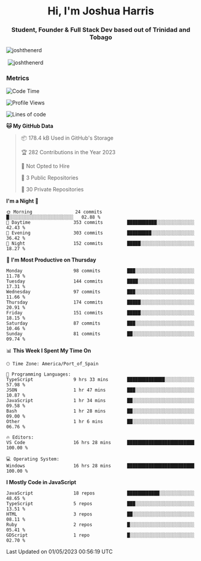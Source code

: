 <h1 align="center">Hi, I'm Joshua Harris</h1>
<h3 align="center">Student, Founder & Full Stack Dev based out of Trinidad and Tobago</h3>

<p align="left"> <img src="https://komarev.com/ghpvc/?username=JoshTheDeveloperr" alt="joshthenerd" /> </p>

<p>&nbsp;<img align="center" src="https://github-readme-stats.vercel.app/api?username=JoshTheDeveloperr&show_icons=true&count_private=true" alt="joshthenerd" /></p>

### Metrics

<!--START_SECTION:waka-->
![Code Time](http://img.shields.io/badge/Code%20Time-320%20hrs%2030%20mins-blue)

![Profile Views](http://img.shields.io/badge/Profile%20Views-0-blue)

![Lines of code](https://img.shields.io/badge/From%20Hello%20World%20I%27ve%20Written-3.1%20million%20lines%20of%20code-blue)

**🐱 My GitHub Data** 

> 📦 178.4 kB Used in GitHub's Storage 
 > 
> 🏆 282 Contributions in the Year 2023
 > 
> 🚫 Not Opted to Hire
 > 
> 📜 3 Public Repositories 
 > 
> 🔑 30 Private Repositories 
 > 
**I'm a Night 🦉** 

```text
🌞 Morning                24 commits          █░░░░░░░░░░░░░░░░░░░░░░░░   02.88 % 
🌆 Daytime                353 commits         ███████████░░░░░░░░░░░░░░   42.43 % 
🌃 Evening                303 commits         █████████░░░░░░░░░░░░░░░░   36.42 % 
🌙 Night                  152 commits         █████░░░░░░░░░░░░░░░░░░░░   18.27 % 
```
📅 **I'm Most Productive on Thursday** 

```text
Monday                   98 commits          ███░░░░░░░░░░░░░░░░░░░░░░   11.78 % 
Tuesday                  144 commits         ████░░░░░░░░░░░░░░░░░░░░░   17.31 % 
Wednesday                97 commits          ███░░░░░░░░░░░░░░░░░░░░░░   11.66 % 
Thursday                 174 commits         █████░░░░░░░░░░░░░░░░░░░░   20.91 % 
Friday                   151 commits         █████░░░░░░░░░░░░░░░░░░░░   18.15 % 
Saturday                 87 commits          ███░░░░░░░░░░░░░░░░░░░░░░   10.46 % 
Sunday                   81 commits          ██░░░░░░░░░░░░░░░░░░░░░░░   09.74 % 
```


📊 **This Week I Spent My Time On** 

```text
🕑︎ Time Zone: America/Port_of_Spain

💬 Programming Languages: 
TypeScript               9 hrs 33 mins       ██████████████░░░░░░░░░░░   57.98 % 
JSON                     1 hr 47 mins        ███░░░░░░░░░░░░░░░░░░░░░░   10.87 % 
JavaScript               1 hr 34 mins        ██░░░░░░░░░░░░░░░░░░░░░░░   09.58 % 
Bash                     1 hr 28 mins        ██░░░░░░░░░░░░░░░░░░░░░░░   09.00 % 
Other                    1 hr 6 mins         ██░░░░░░░░░░░░░░░░░░░░░░░   06.76 % 

🔥 Editors: 
VS Code                  16 hrs 28 mins      █████████████████████████   100.00 % 

💻 Operating System: 
Windows                  16 hrs 28 mins      █████████████████████████   100.00 % 
```

**I Mostly Code in JavaScript** 

```text
JavaScript               18 repos            ████████████░░░░░░░░░░░░░   48.65 % 
TypeScript               5 repos             ███░░░░░░░░░░░░░░░░░░░░░░   13.51 % 
HTML                     3 repos             ██░░░░░░░░░░░░░░░░░░░░░░░   08.11 % 
Ruby                     2 repos             █░░░░░░░░░░░░░░░░░░░░░░░░   05.41 % 
GDScript                 1 repo              █░░░░░░░░░░░░░░░░░░░░░░░░   02.70 % 
```




 Last Updated on 01/05/2023 00:56:19 UTC
<!--END_SECTION:waka-->
